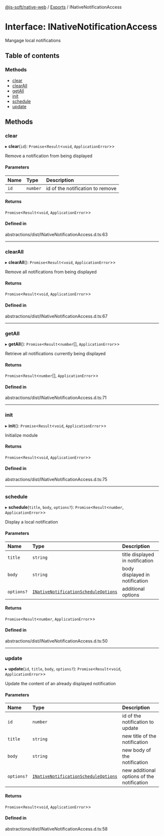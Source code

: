 [@js-soft/native-web](../README.md) / [Exports](../modules.md) / INativeNotificationAccess

# Interface: INativeNotificationAccess

Mangage local notifications

## Table of contents

### Methods

- [clear](INativeNotificationAccess.md#clear)
- [clearAll](INativeNotificationAccess.md#clearall)
- [getAll](INativeNotificationAccess.md#getall)
- [init](INativeNotificationAccess.md#init)
- [schedule](INativeNotificationAccess.md#schedule)
- [update](INativeNotificationAccess.md#update)

## Methods

### clear

▸ **clear**(`id`): `Promise`<`Result`<`void`, `ApplicationError`\>\>

Remove a notification from being displayed

#### Parameters

| Name | Type | Description |
| :------ | :------ | :------ |
| `id` | `number` | id of the notification to remove |

#### Returns

`Promise`<`Result`<`void`, `ApplicationError`\>\>

#### Defined in

abstractions/dist/INativeNotificationAccess.d.ts:63

___

### clearAll

▸ **clearAll**(): `Promise`<`Result`<`void`, `ApplicationError`\>\>

Remove all notifications from being displayed

#### Returns

`Promise`<`Result`<`void`, `ApplicationError`\>\>

#### Defined in

abstractions/dist/INativeNotificationAccess.d.ts:67

___

### getAll

▸ **getAll**(): `Promise`<`Result`<`number`[], `ApplicationError`\>\>

Retrieve all notifications currently being displayed

#### Returns

`Promise`<`Result`<`number`[], `ApplicationError`\>\>

#### Defined in

abstractions/dist/INativeNotificationAccess.d.ts:71

___

### init

▸ **init**(): `Promise`<`Result`<`void`, `ApplicationError`\>\>

Initialize module

#### Returns

`Promise`<`Result`<`void`, `ApplicationError`\>\>

#### Defined in

abstractions/dist/INativeNotificationAccess.d.ts:75

___

### schedule

▸ **schedule**(`title`, `body`, `options?`): `Promise`<`Result`<`number`, `ApplicationError`\>\>

Display a local notification

#### Parameters

| Name | Type | Description |
| :------ | :------ | :------ |
| `title` | `string` | title displayed in notification |
| `body` | `string` | body displayed in notification |
| `options?` | [`INativeNotificationScheduleOptions`](INativeNotificationScheduleOptions.md) | additional options |

#### Returns

`Promise`<`Result`<`number`, `ApplicationError`\>\>

#### Defined in

abstractions/dist/INativeNotificationAccess.d.ts:50

___

### update

▸ **update**(`id`, `title`, `body`, `options?`): `Promise`<`Result`<`void`, `ApplicationError`\>\>

Update the content of an already displayed notification

#### Parameters

| Name | Type | Description |
| :------ | :------ | :------ |
| `id` | `number` | id of the notification to update |
| `title` | `string` | new title of the notification |
| `body` | `string` | new body of the notification |
| `options?` | [`INativeNotificationScheduleOptions`](INativeNotificationScheduleOptions.md) | new additional options of the notification |

#### Returns

`Promise`<`Result`<`void`, `ApplicationError`\>\>

#### Defined in

abstractions/dist/INativeNotificationAccess.d.ts:58

